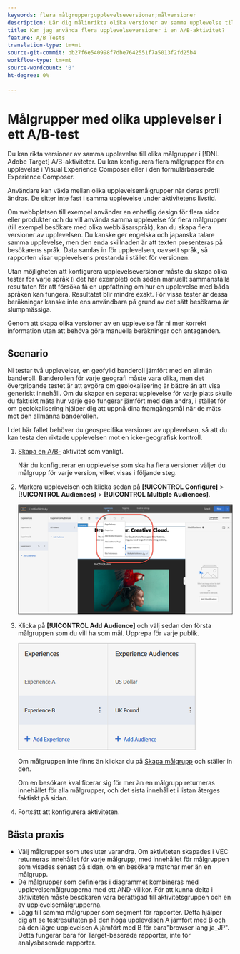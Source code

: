 ```yaml
---
keywords: flera målgrupper;upplevelseversioner;målversioner
description: Lär dig målinrikta olika versioner av samma upplevelse till olika målgrupper i Adobe Target A/B-aktiviteter.
title: Kan jag använda flera upplevelseversioner i en A/B-aktivitet?
feature: A/B Tests
translation-type: tm+mt
source-git-commit: bb27f6e540998f7dbe7642551f7a5013f2fd25b4
workflow-type: tm+mt
source-wordcount: '0'
ht-degree: 0%

---
```



# Målgrupper med olika upplevelser i ett A/B-test

Du kan rikta versioner av samma upplevelse till olika målgrupper i [!DNL Adobe Target] A/B-aktiviteter. Du kan konfigurera flera målgrupper för en upplevelse i Visual Experience Composer eller i den formulärbaserade Experience Composer.

Användare kan växla mellan olika upplevelsemålgrupper när deras profil ändras. De sitter inte fast i samma upplevelse under aktivitetens livstid.

Om webbplatsen till exempel använder en enhetlig design för flera sidor eller produkter och du vill använda samma upplevelse för flera målgrupper (till exempel besökare med olika webbläsarspråk), kan du skapa flera versioner av upplevelsen. Du kanske ger engelska och japanska talare samma upplevelse, men den enda skillnaden är att texten presenteras på besökarens språk. Data samlas in för upplevelsen, oavsett språk, så rapporten visar upplevelsens prestanda i stället för versionen.

Utan möjligheten att konfigurera upplevelseversioner måste du skapa olika tester för varje språk (i det här exemplet) och sedan manuellt sammanställa resultaten för att försöka få en uppfattning om hur en upplevelse med båda språken kan fungera. Resultatet blir mindre exakt. För vissa tester är dessa beräkningar kanske inte ens användbara på grund av det sätt besökarna är slumpmässiga.

Genom att skapa olika versioner av en upplevelse får ni mer korrekt information utan att behöva göra manuella beräkningar och antaganden.

## Scenario

Ni testar två upplevelser, en geofylld banderoll jämfört med en allmän banderoll. Banderollen för varje geografi måste vara olika, men det övergripande testet är att avgöra om geolokalisering är bättre än att visa generiskt innehåll. Om du skapar en separat upplevelse för varje plats skulle du faktiskt mäta hur varje geo fungerar jämfört med den andra, i stället för om geolokalisering hjälper dig att uppnå dina framgångsmål när de mäts mot den allmänna banderollen.

I det här fallet behöver du geospecifika versioner av upplevelsen, så att du kan testa den riktade upplevelsen mot en icke-geografisk kontroll.

1. [Skapa en A/B-](/help/c-activities/t-test-ab/t-test-create-ab/test-create-ab.md) aktivitet som vanligt.

   När du konfigurerar en upplevelse som ska ha flera versioner väljer du målgrupp för varje version, vilket visas i följande steg.

1. Markera upplevelsen och klicka sedan på **[!UICONTROL Configure]** > **[!UICONTROL Audiences]** > **[!UICONTROL Multiple Audiences]**.

   ![Flera publiker, alternativ](/help/c-activities/t-test-ab/t-test-create-ab/assets/multiple-audiences-new.png)

1. Klicka på **[!UICONTROL Add Audience]** och välj sedan den första målgruppen som du vill ha som mål. Upprepa för varje publik.

   ![](assets/exp-versions.png)

   Om målgruppen inte finns än klickar du på [Skapa målgrupp](/help/c-target/c-audiences/create-audience.md#task_E18BD77A9A8F4ED0AC50569F94556558) och ställer in den.

   Om en besökare kvalificerar sig för mer än en målgrupp returneras innehållet för alla målgrupper, och det sista innehållet i listan återges faktiskt på sidan.

1. Fortsätt att konfigurera aktiviteten.

## Bästa praxis

* Välj målgrupper som utesluter varandra. Om aktiviteten skapades i VEC returneras innehållet för varje målgrupp, med innehållet för målgruppen som visades senast på sidan, om en besökare matchar mer än en målgrupp.
* De målgrupper som definieras i diagrammet kombineras med upplevelsemålgrupperna med ett AND-villkor. För att kunna delta i aktiviteten måste besökaren vara berättigad till aktivitetsgruppen och en av upplevelsemålgrupperna.
* Lägg till samma målgrupper som segment för rapporter. Detta hjälper dig att se testresultaten på den höga upplevelsen A jämfört med B och på den lägre upplevelsen A jämfört med B för bara&quot;browser lang ja_JP&quot;. Detta fungerar bara för Target-baserade rapporter, inte för analysbaserade rapporter.

